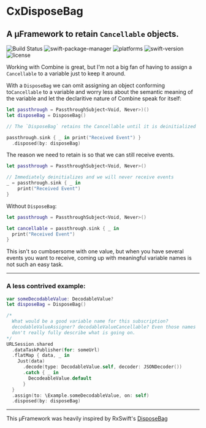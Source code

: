 # CxDisposeBag

## A µFramework to retain `Cancellable` objects.

![Build Status](https://github.com/CombineExtensions/DisposeBag/workflows/CI/badge.svg) ![swift-package-manager](https://img.shields.io/badge/Swift%20Package%20Manager-compatible-red.svg) ![platforms](https://img.shields.io/badge/Platform-iOS%20|%20macOS%20|%20watchOS-informational.svg) ![swift-version](https://img.shields.io/badge/Swift-5.1-orange.svg) ![license](https://img.shields.io/badge/License-MIT-c41d3a.svg)

Working with Combine is great, but I'm not a big fan of having to assign a `Cancellable` to a variable just to keep it around. 

With a `DisposeBag` we can omit assigning an object conforming to`Cancellable` to a variable and worry less about the semantic meaning of the variable and let the declaritive nature of Combine speak for itself:

```swift
let passthrough = PassthroughSubject<Void, Never>)()
let disposeBag = DisposeBag()

// The `DisposeBag` retains the Cancellable until it is deinitialized

passthrough.sink { _ in print("Received Event") }
  .disposed(by: disposeBag)
```

The reason we need to retain is so that we can still receive events.
```swift
let passthrough = PassthroughSubject<Void, Never>()

// Immediately deinitializes and we will never receive events
_ = passthrough.sink { _ in 
    print("Received Event") 
}
```

Without `DisposeBag`:

```swift
let passthrough = PassthroughSubject<Void, Never>()

let cancellable = passthrough.sink { _ in 
  print("Received Event") 
}
```

This isn't so cumbsersome with one value, but when you have several events you want to receive, coming up with meaningful variable names is not such an easy task. 

____

### A less contrived example:

```swift
var someDecodableValue: DecodableValue?
let disposeBag = DisposeBag()

/*
  What would be a good variable name for this subscription? 
  decodableValueAssigner? decodableValueCancellable? Even those names
  don't really fully describe what is going on.
*/
URLSession.shared
  .dataTaskPublisher(for: someUrl)
  .flatMap { data, _ in
    Just(data)
      .decode(type: DecodableValue.self, decoder: JSONDecoder())
      .catch { _ in
        DecodeableValue.default
      }
  }
  .assign(to: \Example.someDecodableValue, on: self)
  .disposed(by: disposeBag)
```
___

This µFramework was heavily inspired by RxSwift's [DisposeBag](https://github.com/ReactiveX/RxSwift/blob/master/RxSwift/Disposables/DisposeBag.swift)
